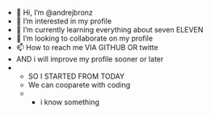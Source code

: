- 👋 Hi, I’m @andrejbronz
- 👀 I’m interested in my profile 
- 🌱 I’m currently learning everything about seven ELEVEN
- 💞️ I’m looking to collaborate on my profile 
- 📫 How to reach me VIA GITHUB OR twitte
- AND i will improve my profile sooner or later
- - SO I STARTED FROM TODAY
  - We can cooparete with coding
  - - i know something 

<!---
andrejbronz/andrejbronz is a ✨ special ✨ repository because its `README.md` (this file) appears on your GitHub profile.
You can click the Preview link to take a look at your changes.
--->
